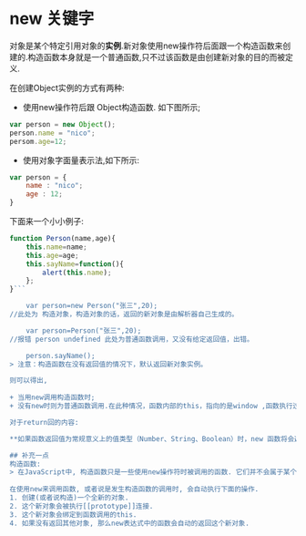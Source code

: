 
# new 关键字  
对象是某个特定引用对象的**实例**.新对象使用new操作符后面跟一个构造函数来创建的.构造函数本身就是一个普通函数,只不过该函数是由创建新对象的目的而被定义.  

在创建Object实例的方式有两种:  
 
- 使用new操作符后跟 Object构造函数. 如下图所示;
  
```js  
var person = new Object();
person.name = "nico";
persom.age=12;
```
 
- 使用对象字面量表示法,如下所示:  

```js  
var person = {
	name : "nico";
	age : 12;
}
```
下面来一个小小例子:  

```js
function Person(name,age){
	this.name=name;
	this.age=age;
	this.sayName=function(){
		alert(this.name);
	};
}```

	var person=new Person("张三",20);  
//此处为 构造对象，构造对象的话，返回的新对象是由解析器自己生成的。  

	var person=Person("张三",20);	  
//报错 person undefined 此处为普通函数调用，又没有给定返回值，出错。  

	person.sayName();  
> 注意：构造函数在没有返回值的情况下，默认返回新对象实例。  

则可以得出, 
  
+ 当用new调用构造函数时;  
+ 没有new时则为普通函数调用.在此种情况，函数内部的this，指向的是window ,函数执行过后，并没有返回值，那么就默认返回一个undefined.但是在控制台中可以看到，window对象中，挂载了age,sayName等变量。  

对于return回的内容:  

**如果函数返回值为常规意义上的值类型（Number、String、Boolean）时，new 函数将会返回一个该函数的实例对象，而如果函数返回一个引用类型（Object、Array、Function），虽然new函数与直接调用函数产生的结果等同，但是是两个不同的过程，一个是构造对象、一个是函数调用。**

## 补充一点  
构造函数:  
> 在JavaScript中, 构造函数只是一些使用new操作符时被调用的函数. 它们并不会属于某个类, 也不会实例化一个类. 实际上, 它们甚至都不能说是一种特殊的函数类型, 它们只是被new操作符调用的普通函数而已.   
  
在使用new来调用函数, 或者说是发生构造函数的调用时, 会自动执行下面的操作.  
1. 创建(或者说构造)一个全新的对象.  
2. 这个新对象会被执行[[prototype]]连接.  
3. 这个新对象会绑定到函数调用的this.  
4. 如果没有返回其他对象, 那么new表达式中的函数会自动的返回这个新对象.  
  
 

